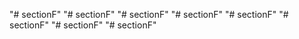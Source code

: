 "# sectionF" 
"# sectionF" 
"# sectionF" 
"# sectionF" 
"# sectionF" 
"# sectionF" 
"# sectionF" 
"# sectionF" 
